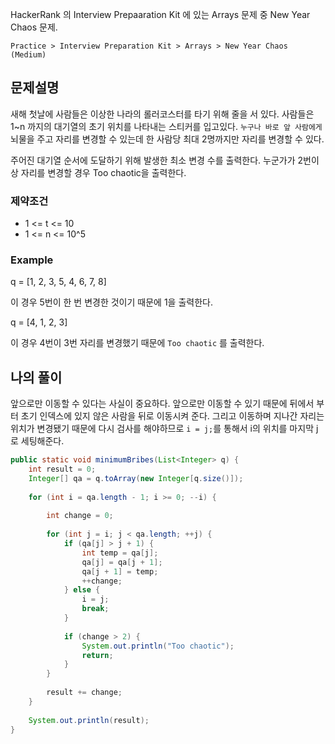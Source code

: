 HackerRank 의 Interview Prepaaration Kit 에 있는 Arrays 문제 중 New Year Chaos 문제.

`Practice > Interview Preparation Kit > Arrays > New Year Chaos (Medium)`

## 문제설명

새해 첫날에 사람들은 이상한 나라의 롤러코스터를 타기 위해 줄을 서 있다. 사람들은 1~n 까지의 대기열의 초기 위치를 나타내는 스티커를 입고있다. `누구나 바로 앞 사람에게` 뇌물을 주고 자리를 변경할 수 있는데 한 사람당 최대 2명까지만 자리를 변경할 수 있다. 

주어진 대기열 순서에 도달하기 위해 발생한 최소 변경 수를 출력한다. 누군가가 2번이상 자리를 변경할 경우 Too chaotic을 출력한다.

### 제약조건

* 1 <= t <= 10
* 1 <= n <= 10^5

### Example

q = [1, 2, 3, 5, 4, 6, 7, 8]

이 경우 5번이 한 번 변경한 것이기 때문에 1을 출력한다.

q = [4, 1, 2, 3]

이 경우 4번이 3번 자리를 변경했기 때문에 `Too chaotic` 를 출력한다.

## 나의 풀이

앞으로만 이동할 수 있다는 사실이 중요하다. 앞으로만 이동할 수 있기 때문에 뒤에서 부터 초기 인덱스에 있지 않은 사람을 뒤로 이동시켜 준다.
그리고 이동하며 지나간 자리는 위치가 변경됐기 때문에 다시 검사를 해야하므로 `i = j;`를 통해서 i의 위치를 마지막 j로 세팅해준다.

```java
public static void minimumBribes(List<Integer> q) {
    int result = 0;
    Integer[] qa = q.toArray(new Integer[q.size()]);
    
    for (int i = qa.length - 1; i >= 0; --i) {
        
        int change = 0;
        
        for (int j = i; j < qa.length; ++j) {
            if (qa[j] > j + 1) {
                int temp = qa[j];
                qa[j] = qa[j + 1];
                qa[j + 1] = temp;
                ++change;
            } else {
                i = j;
                break;
            }
            
            if (change > 2) {
                System.out.println("Too chaotic");
                return;
            }
        }
        
        result += change;
    }
    
    System.out.println(result);
}
```

